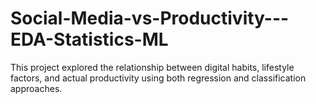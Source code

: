 # Social-Media-vs-Productivity---EDA-Statistics-ML
This project explored the relationship between digital habits, lifestyle factors, and actual productivity using both regression and classification approaches.
